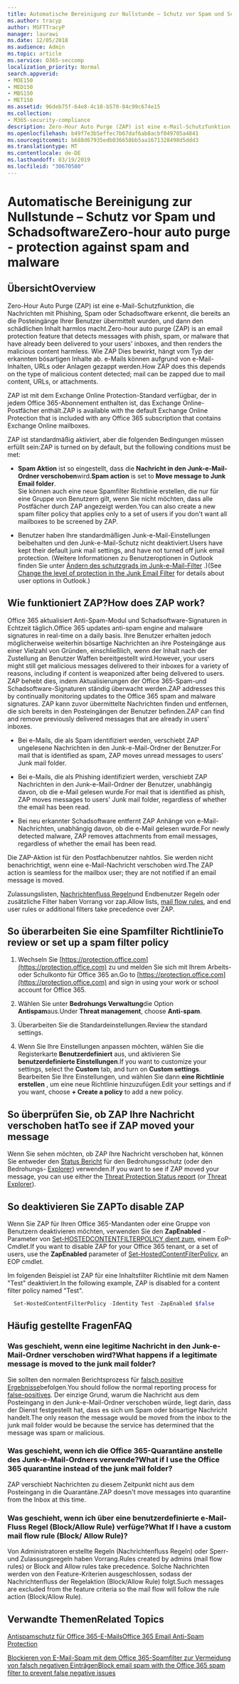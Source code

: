 ```yaml
---
title: Automatische Bereinigung zur Nullstunde – Schutz vor Spam und Schadsoftware
ms.author: tracyp
author: MSFTTracyP
manager: laurawi
ms.date: 12/05/2018
ms.audience: Admin
ms.topic: article
ms.service: O365-seccomp
localization_priority: Normal
search.appverid:
- MOE150
- MED150
- MBS150
- MET150
ms.assetid: 96deb75f-64e8-4c10-b570-84c99c674e15
ms.collection:
- M365-security-compliance
description: Zero-Hour Auto Purge (ZAP) ist eine e-Mail-Schutzfunktion, die Nachrichten mit Spam oder Schadsoftware erkennt, die bereits an die Posteingänge Ihrer Benutzer übermittelt wurden, und dann den schädlichen Inhalt harmlos macht. Wie ZAP Dies bewirkt, hängt vom Typ der erkannten bösartigen Inhalte ab.
ms.openlocfilehash: b49f7e3b5effec7b67daf6ab8acbf049705a4841
ms.sourcegitcommit: b688d67935edb036658bb5aa1671328498d5ddd3
ms.translationtype: MT
ms.contentlocale: de-DE
ms.lasthandoff: 03/19/2019
ms.locfileid: "30670580"
---
```

# <a name="zero-hour-auto-purge---protection-against-spam-and-malware"></a><span data-ttu-id="90e21-104">Automatische Bereinigung zur Nullstunde – Schutz vor Spam und Schadsoftware</span><span class="sxs-lookup"><span data-stu-id="90e21-104">Zero-hour auto purge - protection against spam and malware</span></span>

## <a name="overview"></a><span data-ttu-id="90e21-105">Übersicht</span><span class="sxs-lookup"><span data-stu-id="90e21-105">Overview</span></span>

<span data-ttu-id="90e21-106">Zero-Hour Auto Purge (ZAP) ist eine e-Mail-Schutzfunktion, die Nachrichten mit Phishing, Spam oder Schadsoftware erkennt, die bereits an die Posteingänge Ihrer Benutzer übermittelt wurden, und dann den schädlichen Inhalt harmlos macht.</span><span class="sxs-lookup"><span data-stu-id="90e21-106">Zero-hour auto purge (ZAP) is an email protection feature that detects messages with phish, spam, or malware that have already been delivered to your users' inboxes, and then renders the malicious content harmless.</span></span> <span data-ttu-id="90e21-107">Wie ZAP Dies bewirkt, hängt vom Typ der erkannten bösartigen Inhalte ab. e-Mails können aufgrund von e-Mail-Inhalten, URLs oder Anlagen gezappt werden.</span><span class="sxs-lookup"><span data-stu-id="90e21-107">How ZAP does this depends on the type of malicious content detected; mail can be zapped due to mail content, URLs, or attachments.</span></span>
  
<span data-ttu-id="90e21-108">ZAP ist mit dem Exchange Online Protection-Standard verfügbar, der in jedem Office 365-Abonnement enthalten ist, das Exchange Online-Postfächer enthält.</span><span class="sxs-lookup"><span data-stu-id="90e21-108">ZAP is available with the default Exchange Online Protection that is included with any Office 365 subscription that contains Exchange Online mailboxes.</span></span>

<span data-ttu-id="90e21-109">ZAP ist standardmäßig aktiviert, aber die folgenden Bedingungen müssen erfüllt sein:</span><span class="sxs-lookup"><span data-stu-id="90e21-109">ZAP is turned on by default, but the following conditions must be met:</span></span>
  
- <span data-ttu-id="90e21-110">**Spam Aktion** ist so eingestellt, dass die **Nachricht in den Junk-e-Mail-Ordner verschoben**wird.</span><span class="sxs-lookup"><span data-stu-id="90e21-110">**Spam action** is set to **Move message to Junk Email folder**.</span></span> <br/><span data-ttu-id="90e21-111">Sie können auch eine neue Spamfilter Richtlinie erstellen, die nur für eine Gruppe von Benutzern gilt, wenn Sie nicht möchten, dass alle Postfächer durch ZAP angezeigt werden.</span><span class="sxs-lookup"><span data-stu-id="90e21-111">You can also create a new spam filter policy that applies only to a set of users if you don't want all mailboxes to be screened by ZAP.</span></span>

- <span data-ttu-id="90e21-112">Benutzer haben Ihre standardmäßigen Junk-e-Mail-Einstellungen beibehalten und den Junk-e-Mail-Schutz nicht deaktiviert.</span><span class="sxs-lookup"><span data-stu-id="90e21-112">Users have kept their default junk mail settings, and have not turned off junk email protection.</span></span> <span data-ttu-id="90e21-113">(Weitere Informationen zu Benutzeroptionen in Outlook finden Sie unter [Ändern des schutzgrads im Junk-e-Mail-Filter](https://support.office.com/article/change-the-level-of-protection-in-the-junk-email-filter-e89c12d8-9d61-4320-8c57-d982c8d52f6b) .)</span><span class="sxs-lookup"><span data-stu-id="90e21-113">(See [Change the level of protection in the Junk Email Filter](https://support.office.com/article/change-the-level-of-protection-in-the-junk-email-filter-e89c12d8-9d61-4320-8c57-d982c8d52f6b) for details about user options in Outlook.)</span></span> 
  
## <a name="how-does-zap-work"></a><span data-ttu-id="90e21-114">Wie funktioniert ZAP?</span><span class="sxs-lookup"><span data-stu-id="90e21-114">How does ZAP work?</span></span>

<span data-ttu-id="90e21-115">Office 365 aktualisiert Anti-Spam-Modul und Schadsoftware-Signaturen in Echtzeit täglich.</span><span class="sxs-lookup"><span data-stu-id="90e21-115">Office 365 updates anti-spam engine and malware signatures in real-time on a daily basis.</span></span> <span data-ttu-id="90e21-116">Ihre Benutzer erhalten jedoch möglicherweise weiterhin bösartige Nachrichten an ihre Posteingänge aus einer Vielzahl von Gründen, einschließlich, wenn der Inhalt nach der Zustellung an Benutzer Waffen bereitgestellt wird.</span><span class="sxs-lookup"><span data-stu-id="90e21-116">However, your users might still get malicious messages delivered to their inboxes for a variety of reasons, including if content is weaponized after being delivered to users.</span></span> <span data-ttu-id="90e21-117">ZAP behebt dies, indem Aktualisierungen der Office 365-Spam-und Schadsoftware-Signaturen ständig überwacht werden.</span><span class="sxs-lookup"><span data-stu-id="90e21-117">ZAP addresses this by continually monitoring updates to the Office 365 spam and malware signatures.</span></span> <span data-ttu-id="90e21-118">ZAP kann zuvor übermittelte Nachrichten finden und entfernen, die sich bereits in den Posteingängen der Benutzer befinden.</span><span class="sxs-lookup"><span data-stu-id="90e21-118">ZAP can find and remove previously delivered messages that are already in users' inboxes.</span></span> 

- <span data-ttu-id="90e21-119">Bei e-Mails, die als Spam identifiziert werden, verschiebt ZAP ungelesene Nachrichten in den Junk-e-Mail-Ordner der Benutzer.</span><span class="sxs-lookup"><span data-stu-id="90e21-119">For mail that is identified as spam, ZAP moves unread messages to users' Junk mail folder.</span></span> 

- <span data-ttu-id="90e21-120">Bei e-Mails, die als Phishing identifiziert werden, verschiebt ZAP Nachrichten in den Junk-e-Mail-Ordner der Benutzer, unabhängig davon, ob die e-Mail gelesen wurde.</span><span class="sxs-lookup"><span data-stu-id="90e21-120">For mail that is identified as phish, ZAP moves messages to users' Junk mail folder, regardless of whether the email has been read.</span></span>

- <span data-ttu-id="90e21-121">Bei neu erkannter Schadsoftware entfernt ZAP Anhänge von e-Mail-Nachrichten, unabhängig davon, ob die e-Mail gelesen wurde.</span><span class="sxs-lookup"><span data-stu-id="90e21-121">For newly detected malware, ZAP removes attachments from email messages, regardless of whether the email has been read.</span></span> 
  
<span data-ttu-id="90e21-122">Die ZAP-Aktion ist für den Postfachbenutzer nahtlos. Sie werden nicht benachrichtigt, wenn eine e-Mail-Nachricht verschoben wird.</span><span class="sxs-lookup"><span data-stu-id="90e21-122">The ZAP action is seamless for the mailbox user; they are not notified if an email message is moved.</span></span>
  
<span data-ttu-id="90e21-123">Zulassungslisten, [Nachrichtenfluss Regeln](https://go.microsoft.com/fwlink/p/?LinkId=722755)und Endbenutzer Regeln oder zusätzliche Filter haben Vorrang vor zap.</span><span class="sxs-lookup"><span data-stu-id="90e21-123">Allow lists, [mail flow rules](https://go.microsoft.com/fwlink/p/?LinkId=722755), and end user rules or additional filters take precedence over ZAP.</span></span>
  
## <a name="to-review-or-set-up-a-spam-filter-policy"></a><span data-ttu-id="90e21-124">So überarbeiten Sie eine Spamfilter Richtlinie</span><span class="sxs-lookup"><span data-stu-id="90e21-124">To review or set up a spam filter policy</span></span>
  
1. <span data-ttu-id="90e21-125">Wechseln Sie [https://protection.office.com](https://protection.office.com) zu und melden Sie sich mit Ihrem Arbeits-oder Schulkonto für Office 365 an.</span><span class="sxs-lookup"><span data-stu-id="90e21-125">Go to [https://protection.office.com](https://protection.office.com) and sign in using your work or school account for Office 365.</span></span>

2. <span data-ttu-id="90e21-126">Wählen Sie unter **Bedrohungs Verwaltung**die Option **Antispam**aus.</span><span class="sxs-lookup"><span data-stu-id="90e21-126">Under **Threat management**, choose **Anti-spam**.</span></span>

3. <span data-ttu-id="90e21-127">Überarbeiten Sie die Standardeinstellungen.</span><span class="sxs-lookup"><span data-stu-id="90e21-127">Review the standard settings.</span></span> 

4. <span data-ttu-id="90e21-128">Wenn Sie Ihre Einstellungen anpassen möchten, wählen Sie die Registerkarte **Benutzerdefiniert** aus, und aktivieren Sie **benutzerdefinierte Einstellungen**.</span><span class="sxs-lookup"><span data-stu-id="90e21-128">If you want to customize your settings, select the **Custom** tab, and turn on **Custom settings**.</span></span> <span data-ttu-id="90e21-129">Bearbeiten Sie Ihre Einstellungen, und wählen Sie dann **eine Richtlinie erstellen** , um eine neue Richtlinie hinzuzufügen.</span><span class="sxs-lookup"><span data-stu-id="90e21-129">Edit your settings and if you want, choose **+ Create a policy** to add a new policy.</span></span> 
    
## <a name="to-see-if-zap-moved-your-message"></a><span data-ttu-id="90e21-130">So überprüfen Sie, ob ZAP Ihre Nachricht verschoben hat</span><span class="sxs-lookup"><span data-stu-id="90e21-130">To see if ZAP moved your message</span></span>

<span data-ttu-id="90e21-131">Wenn Sie sehen möchten, ob ZAP Ihre Nachricht verschoben hat, können Sie entweder den [Status Bericht](view-email-security-reports.md#threat-protection-status-report) für den Bedrohungsschutz (oder den Bedrohungs- [Explorer](use-explorer-in-security-and-compliance.md)) verwenden.</span><span class="sxs-lookup"><span data-stu-id="90e21-131">If you want to see if ZAP moved your message, you can use either the [Threat Protection Status report](view-email-security-reports.md#threat-protection-status-report) (or [Threat Explorer](use-explorer-in-security-and-compliance.md)).</span></span>
    
## <a name="to-disable-zap"></a><span data-ttu-id="90e21-132">So deaktivieren Sie ZAP</span><span class="sxs-lookup"><span data-stu-id="90e21-132">To disable ZAP</span></span>
  
<span data-ttu-id="90e21-133">Wenn Sie ZAP für Ihren Office 365-Mandanten oder eine Gruppe von Benutzern deaktivieren möchten, verwenden Sie den **ZapEnabled** -Parameter von [Set-HOSTEDCONTENTFILTERPOLICY dient zum](https://go.microsoft.com/fwlink/p/?LinkId=722758), einem EoP-Cmdlet.</span><span class="sxs-lookup"><span data-stu-id="90e21-133">If you want to disable ZAP for your Office 365 tenant, or a set of users, use the **ZapEnabled** parameter of [Set-HostedContentFilterPolicy](https://go.microsoft.com/fwlink/p/?LinkId=722758), an EOP cmdlet.</span></span>
    
<span data-ttu-id="90e21-134">Im folgenden Beispiel ist ZAP für eine Inhaltsfilter Richtlinie mit dem Namen "Test" deaktiviert.</span><span class="sxs-lookup"><span data-stu-id="90e21-134">In the following example, ZAP is disabled for a content filter policy named "Test".</span></span>
    
```Powershell
  Set-HostedContentFilterPolicy -Identity Test -ZapEnabled $false
```

## <a name="faq"></a><span data-ttu-id="90e21-135">Häufig gestellte Fragen</span><span class="sxs-lookup"><span data-stu-id="90e21-135">FAQ</span></span>

### <a name="what-happens-if-a-legitimate-message-is-moved-to-the-junk-mail-folder"></a><span data-ttu-id="90e21-136">Was geschieht, wenn eine legitime Nachricht in den Junk-e-Mail-Ordner verschoben wird?</span><span class="sxs-lookup"><span data-stu-id="90e21-136">What happens if a legitimate message is moved to the junk mail folder?</span></span>
  
<span data-ttu-id="90e21-137">Sie sollten den normalen Berichtsprozess für [falsch positive Ergebnisse](prevent-email-from-being-marked-as-spam.md)befolgen.</span><span class="sxs-lookup"><span data-stu-id="90e21-137">You should follow the normal reporting process for [false-positives](prevent-email-from-being-marked-as-spam.md).</span></span> <span data-ttu-id="90e21-138">Der einzige Grund, warum die Nachricht aus dem Posteingang in den Junk-e-Mail-Ordner verschoben würde, liegt darin, dass der Dienst festgestellt hat, dass es sich um Spam oder bösartige Nachricht handelt.</span><span class="sxs-lookup"><span data-stu-id="90e21-138">The only reason the message would be moved from the inbox to the junk mail folder would be because the service has determined that the message was spam or malicious.</span></span>
  
### <a name="what-if-i-use-the-office-365-quarantine-instead-of-the-junk-mail-folder"></a><span data-ttu-id="90e21-139">Was geschieht, wenn ich die Office 365-Quarantäne anstelle des Junk-e-Mail-Ordners verwende?</span><span class="sxs-lookup"><span data-stu-id="90e21-139">What if I use the Office 365 quarantine instead of the junk mail folder?</span></span>
  
<span data-ttu-id="90e21-140">ZAP verschiebt Nachrichten zu diesem Zeitpunkt nicht aus dem Posteingang in die Quarantäne.</span><span class="sxs-lookup"><span data-stu-id="90e21-140">ZAP doesn't move messages into quarantine from the Inbox at this time.</span></span>
  
### <a name="what-if-i-have-a-custom-mail-flow-rule-block-allow-rule"></a><span data-ttu-id="90e21-141">Was geschieht, wenn ich über eine benutzerdefinierte e-Mail-Fluss Regel (Block/Allow Rule) verfüge?</span><span class="sxs-lookup"><span data-stu-id="90e21-141">What If I have a custom mail flow rule (Block/ Allow Rule)?</span></span>
  
<span data-ttu-id="90e21-142">Von Administratoren erstellte Regeln (Nachrichtenfluss Regeln) oder Sperr-und Zulassungsregeln haben Vorrang.</span><span class="sxs-lookup"><span data-stu-id="90e21-142">Rules created by admins (mail flow rules) or Block and Allow rules take precedence.</span></span> <span data-ttu-id="90e21-143">Solche Nachrichten werden von den Feature-Kriterien ausgeschlossen, sodass der Nachrichtenfluss der Regelaktion (Block/Allow Rule) folgt.</span><span class="sxs-lookup"><span data-stu-id="90e21-143">Such messages are excluded from the feature criteria so the mail flow will follow the rule action (Block/Allow Rule).</span></span>
  
## <a name="related-topics"></a><span data-ttu-id="90e21-144">Verwandte Themen</span><span class="sxs-lookup"><span data-stu-id="90e21-144">Related Topics</span></span>

[<span data-ttu-id="90e21-145">Antispamschutz für Office 365-E-Mails</span><span class="sxs-lookup"><span data-stu-id="90e21-145">Office 365 Email Anti-Spam Protection</span></span>](anti-spam-protection.md)
  
[<span data-ttu-id="90e21-146">Blockieren von E-Mail-Spam mit dem Office 365-Spamfilter zur Vermeidung von falsch negativen Einträgen</span><span class="sxs-lookup"><span data-stu-id="90e21-146">Block email spam with the Office 365 spam filter to prevent false negative issues</span></span>](reduce-spam-email.md)
  

